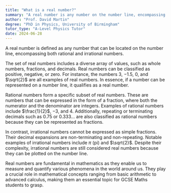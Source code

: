 ```yaml
---
title: "What is a real number?"
summary: "A real number is any number on the number line, encompassing both rational and irrational numbers."
author: "Prof. David Martin"
degree: "PhD in Physics, University of Birmingham"
tutor_type: "A-Level Physics Tutor"
date: 2024-06-28
---
```


A real number is defined as any number that can be located on the number line, encompassing both rational and irrational numbers.

The set of real numbers includes a diverse array of values, such as whole numbers, fractions, and decimals. Real numbers can be classified as positive, negative, or zero. For instance, the numbers $3$, $-1.5$, $0$, and $\sqrt{2}$ are all examples of real numbers. In essence, if a number can be represented on a number line, it qualifies as a real number.

Rational numbers form a specific subset of real numbers. These are numbers that can be expressed in the form of a fraction, where both the numerator and the denominator are integers. Examples of rational numbers include $\frac{1}{2}$, $-3$, and $4$. Additionally, repeating or terminating decimals such as $0.75$ or $0.333\ldots$ are also classified as rational numbers because they can be represented as fractions.

In contrast, irrational numbers cannot be expressed as simple fractions. Their decimal expansions are non-terminating and non-repeating. Notable examples of irrational numbers include $\pi$ (pi) and $\sqrt{2}$. Despite their complexity, irrational numbers are still considered real numbers because they can be plotted on the number line.

Real numbers are fundamental in mathematics as they enable us to measure and quantify various phenomena in the world around us. They play a crucial role in mathematical concepts ranging from basic arithmetic to advanced calculus, making them an essential topic for GCSE Maths students to grasp.
    